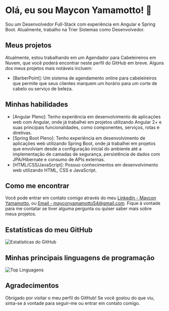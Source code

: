 # Olá, eu sou Maycon Yamamotto! 👋

Sou um Desenvolvedor Full-Stack com experiência em Angular e Spring Boot. Atualmente, trabalho na Trier Sistemas como Desenvolvedor.

## Meus projetos

Atualmente, estou trabalhando em um Agendador para Cabeleireiros em Nuvem, que você poderá encontrar neste perfil do GitHub em breve. Alguns dos meus projetos mais notáveis incluem:

- [BarberPoint]: Um sistema de agendamento online para cabeleireiros que permite que seus clientes marquem um horário para um corte de cabelo ou serviço de beleza.

## Minhas habilidades

- [Angular Pleno]: Tenho experiência em desenvolvimento de aplicações web com Angular, onde já trabalhei em projetos utilizando Angular 2+ e suas principais funcionalidades, como componentes, serviços, rotas e diretivas.
- [Spring Boot Pleno]: Tenho experiência em desenvolvimento de aplicações web utilizando Spring Boot, onde já trabalhei em projetos que envolviam desde a configuração inicial do ambiente até a implementação de camadas de segurança, persistência de dados com JPA/Hibernate e consumo de APIs externas.
- [HTML/CSS/JavaScript]: Possuo conhecimentos em desenvolvimento web utilizando HTML, CSS e JavaScript.

## Como me encontrar

Você pode entrar em contato comigo através do meu [LinkedIn - Maycon Yamamotto](https://www.linkedin.com/in/mayconyamamotto/), ou [Email - mayconyamamotto54@gmail.com](mailto:mayconyamamotto43@gmail.com). Fique à vontade para me contatar se tiver alguma pergunta ou quiser saber mais sobre meus projetos.

## Estatísticas do meu GitHub

![Estatísticas do GitHub](https://github-readme-stats-git-master-mayconyamamotto.vercel.app/api?username=MayconYamamotto&show_icons=true)

## Minhas principais linguagens de programação

![Top Linguagens](https://github-readme-stats-git-master-mayconyamamotto.vercel.app/api/top-langs/?username=MayconYamamotto&layout=compact)

## Agradecimentos

Obrigado por visitar o meu perfil do GitHub! Se você gostou do que viu, sinta-se à vontade para seguir-me ou entrar em contato comigo.
